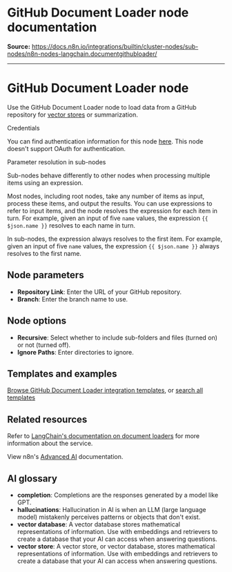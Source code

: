 # GitHub Document Loader node documentation

**Source:** https://docs.n8n.io/integrations/builtin/cluster-nodes/sub-nodes/n8n-nodes-langchain.documentgithubloader/

---

# GitHub Document Loader node

Use the GitHub Document Loader node to load data from a GitHub repository for [vector stores](../../../../../glossary/#ai-vector-store) or summarization.

Credentials

You can find authentication information for this node [here](../../../credentials/github/). This node doesn't support OAuth for authentication.

Parameter resolution in sub-nodes

Sub-nodes behave differently to other nodes when processing multiple items using an expression.

Most nodes, including root nodes, take any number of items as input, process these items, and output the results. You can use expressions to refer to input items, and the node resolves the expression for each item in turn. For example, given an input of five `name` values, the expression `{{ $json.name }}` resolves to each name in turn.

In sub-nodes, the expression always resolves to the first item. For example, given an input of five `name` values, the expression `{{ $json.name }}` always resolves to the first name.

## Node parameters

- **Repository Link**: Enter the URL of your GitHub repository.
- **Branch**: Enter the branch name to use.

## Node options

- **Recursive**: Select whether to include sub-folders and files (turned on) or not (turned off).
- **Ignore Paths**: Enter directories to ignore.

## Templates and examples

[Browse GitHub Document Loader integration templates](https://n8n.io/integrations/github-document-loader/), or [search all templates](https://n8n.io/workflows/)

## Related resources

Refer to [LangChain's documentation on document loaders](https://js.langchain.com/docs/modules/data_connection/document_loaders/integrations/file_loaders/) for more information about the service.

View n8n's [Advanced AI](../../../../../advanced-ai/) documentation.

## AI glossary

- **completion**: Completions are the responses generated by a model like GPT.
- **hallucinations**: Hallucination in AI is when an LLM (large language model) mistakenly perceives patterns or objects that don't exist.
- **vector database**: A vector database stores mathematical representations of information. Use with embeddings and retrievers to create a database that your AI can access when answering questions.
- **vector store**: A vector store, or vector database, stores mathematical representations of information. Use with embeddings and retrievers to create a database that your AI can access when answering questions.
